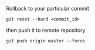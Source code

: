 Rollback to your particular commit
```
git reset --hard <commit_id>
```
then push it to remote repository
```
git push origin master --force
```
